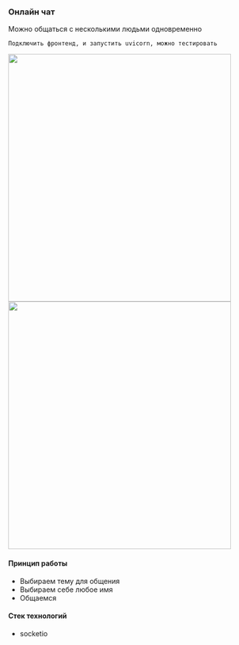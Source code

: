### Онлайн чат

Можно общаться с несколькими людьми одновременно

```Подключить фронтенд, и запустить uvicorn, можно тестировать```

<img src="https://github.com/xaslx/Chat-Socketio-/assets/32821819/1ac23cd2-2d61-418e-87d8-483a910d2681" align="center" height="500" width="450"/>

<img src="https://github.com/xaslx/Chat-Socketio-/assets/32821819/febc83bd-c5c1-4822-93cc-04d823ae145f" align="center" height="500" width="450"/>

#### Принцип работы
- Выбираем тему для общения
- Выбираем себе любое имя
- Общаемся

#### Стек технологий
- socketio
